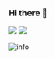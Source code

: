 ### Hi there 👋
![](https://visitor-badge.glitch.me/badge?page_id=X-Luminous.readme)
![](http://antzuhl.cn:4000/get/@X-Luminous.readme)



![info](https://github-readme-stats.vercel.app/api?username=X-Luminous&show_icons=true&count_private=true&hide=prs&theme=default_repocard)

<!--
**X-Luminous/X-Luminous** is a ✨ _special_ ✨ repository because its `README.md` (this file) appears on your GitHub profile.

Here are some ideas to get you started:

- 🔭 I’m currently working on ...
- 🌱 I’m currently learning ...
- 👯 I’m looking to collaborate on ...
- 🤔 I’m looking for help with ...
- 💬 Ask me about ...
- 📫 How to reach me: ...
- 😄 Pronouns: ...
- ⚡ Fun fact: ...
-->
